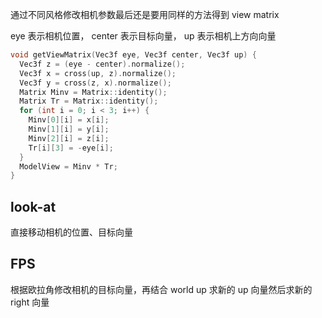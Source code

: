 
通过不同风格修改相机参数最后还是要用同样的方法得到 view matrix

eye 表示相机位置， center 表示目标向量， up 表示相机上方向向量
```cpp
void getViewMatrix(Vec3f eye, Vec3f center, Vec3f up) {
  Vec3f z = (eye - center).normalize();
  Vec3f x = cross(up, z).normalize();
  Vec3f y = cross(z, x).normalize();
  Matrix Minv = Matrix::identity();
  Matrix Tr = Matrix::identity();
  for (int i = 0; i < 3; i++) {
    Minv[0][i] = x[i];
    Minv[1][i] = y[i];
    Minv[2][i] = z[i];
    Tr[i][3] = -eye[i];
  }
  ModelView = Minv * Tr;
}
```



## look-at

直接移动相机的位置、目标向量
## FPS

根据欧拉角修改相机的目标向量，再结合 world up 求新的 up 向量然后求新的 right 向量
